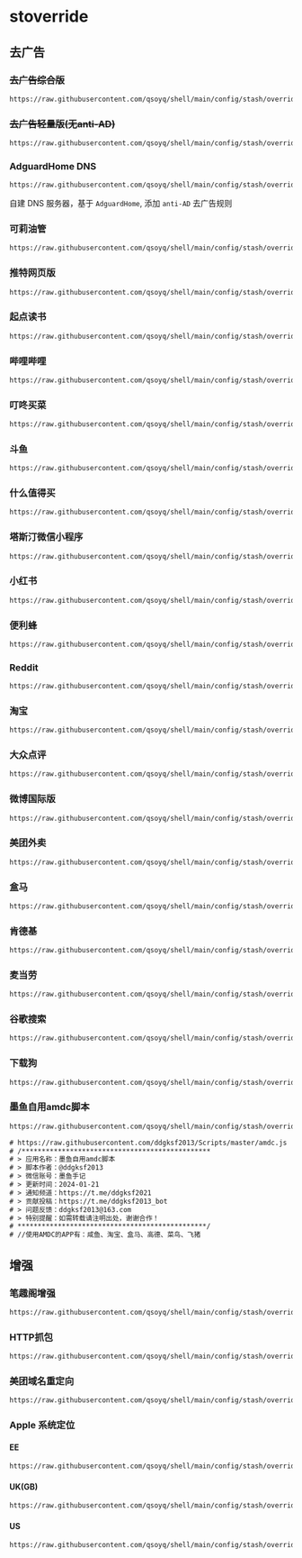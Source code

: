 # stoverride

## 去广告

### ~~去广告综合版~~

```txt
https://raw.githubusercontent.com/qsoyq/shell/main/config/stash/override/FuckLaunchScreen.stoverride
```

### ~~去广告轻量版(无anti-AD)~~

```txt
https://raw.githubusercontent.com/qsoyq/shell/main/config/stash/override/ad/slim.stoverride
```

### AdguardHome DNS

```txt
https://raw.githubusercontent.com/qsoyq/shell/main/config/stash/override/dns.stoverride
```

自建 DNS 服务器，基于 `AdguardHome`, 添加 `anti-AD` 去广告规则

### 可莉油管

```txt
https://raw.githubusercontent.com/qsoyq/shell/main/config/stash/override/ad/youtube-remove-ads.stoverride
```

### 推特网页版

```txt
https://raw.githubusercontent.com/qsoyq/shell/main/config/stash/override/ad/twitter.stoverride
```

### 起点读书

```txt
https://raw.githubusercontent.com/qsoyq/shell/main/config/stash/override/ad/qidian.stoverride
```

### 哔哩哔哩

```txt
https://raw.githubusercontent.com/qsoyq/shell/main/config/stash/override/ad/bilibili.stoverride
```

### 叮咚买菜

```txt
https://raw.githubusercontent.com/qsoyq/shell/main/config/stash/override/ad/ddxq.stoverride
```

### 斗鱼

```txt
https://raw.githubusercontent.com/qsoyq/shell/main/config/stash/override/ad/douyu.stoverride
```

### 什么值得买

```txt
https://raw.githubusercontent.com/qsoyq/shell/main/config/stash/override/ad/smzdm.stoverride
```

### 塔斯汀微信小程序

```txt
https://raw.githubusercontent.com/qsoyq/shell/main/config/stash/override/ad/tastientech.stoverride
```

### 小红书

```txt
https://raw.githubusercontent.com/qsoyq/shell/main/config/stash/override/ad/xiaohongshu.stoverride
```

### 便利蜂

```txt
https://raw.githubusercontent.com/qsoyq/shell/main/config/stash/override/ad/bilbee.stoverride
```

### Reddit

```txt
https://raw.githubusercontent.com/qsoyq/shell/main/config/stash/override/ad/reddit.stoverride
```

### 淘宝

```txt
https://raw.githubusercontent.com/qsoyq/shell/main/config/stash/override/ad/taobao.stoverride
```

### 大众点评

```txt
https://raw.githubusercontent.com/qsoyq/shell/main/config/stash/override/ad/dianping.stoverride
```

### 微博国际版

```txt
https://raw.githubusercontent.com/qsoyq/shell/main/config/stash/override/ad/weibointl.stoverride
```

### 美团外卖

```txt
https://raw.githubusercontent.com/qsoyq/shell/main/config/stash/override/ad/waimai.meituan.stoverride
```

### 盒马

```txt
https://raw.githubusercontent.com/qsoyq/shell/main/config/stash/override/ad/freshippo.stoverride
```

### 肯德基

```txt
https://raw.githubusercontent.com/qsoyq/shell/main/config/stash/override/ad/kfc.stoverride
```

### 麦当劳

```txt
https://raw.githubusercontent.com/qsoyq/shell/main/config/stash/override/ad/mcd.stoverride
```

### 谷歌搜索

```txt
https://raw.githubusercontent.com/qsoyq/shell/main/config/stash/override/ad/search.google.stoverride
```

### 下载狗

```txt
https://raw.githubusercontent.com/qsoyq/shell/main/config/stash/override/ad/xiazaitool.stoverride
```

### 墨鱼自用amdc脚本

```txt
https://raw.githubusercontent.com/qsoyq/shell/main/config/stash/override/ad/amdc.stoverride
```

```txt
# https://raw.githubusercontent.com/ddgksf2013/Scripts/master/amdc.js
# /***********************************************
# > 应用名称：墨鱼自用amdc脚本
# > 脚本作者：@ddgksf2013
# > 微信账号：墨鱼手记
# > 更新时间：2024-01-21
# > 通知频道：https://t.me/ddgksf2021
# > 贡献投稿：https://t.me/ddgksf2013_bot
# > 问题反馈：ddgksf2013@163.com
# > 特别提醒：如需转载请注明出处，谢谢合作！
# ***********************************************/
# //使用AMDC的APP有：咸鱼、淘宝、盒马、高德、菜鸟、飞猪
```

## 增强

### 笔趣阁增强

```txt
https://raw.githubusercontent.com/qsoyq/shell/main/config/stash/override/bq/bq.enhance.stoverride
```

### HTTP抓包

```txt
https://raw.githubusercontent.com/qsoyq/shell/main/config/stash/override/debug/http-capture.stoverride
```

### 美团域名重定向

```txt
https://raw.githubusercontent.com/qsoyq/shell/main/config/stash/override/meituan/redirect.stoverride
```

### Apple 系统定位

#### EE

```txt
https://raw.githubusercontent.com/qsoyq/shell/main/config/stash/override/location/ee.stoverride
```

#### UK(GB)

```txt
https://raw.githubusercontent.com/qsoyq/shell/main/config/stash/override/location/uk.stoverride
```

#### US

```txt
https://raw.githubusercontent.com/qsoyq/shell/main/config/stash/override/location/us.stoverride
```
